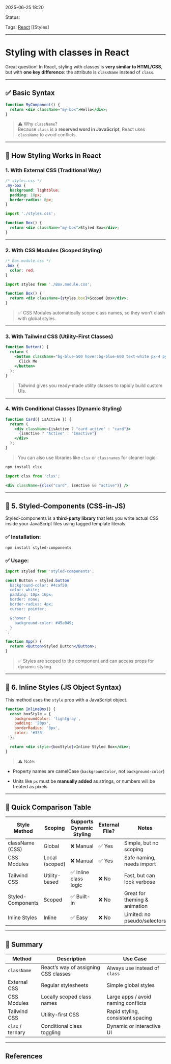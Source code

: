 
2025-06-25 18:20

Status:

Tags: [React](3%20-%20Tags/React.md) [[Styles] 

---
# Styling with classes in React
Great question! In React, styling with classes is **very similar to HTML/CSS**, but with **one key difference**: the attribute is `className` instead of `class`.

---

## ✅ Basic Syntax

```jsx
function MyComponent() {
  return <div className="my-box">Hello</div>;
}
```

> ⚠️ Why `className`?  
> Because `class` is a **reserved word in JavaScript**, React uses `className` to avoid conflicts.

---

## 🎨 How Styling Works in React

### 1. **With External CSS (Traditional Way)**

```css
/* styles.css */
.my-box {
  background: lightblue;
  padding: 10px;
  border-radius: 8px;
}
```

```jsx
import './styles.css';

function Box() {
  return <div className="my-box">Styled Box</div>;
}
```

---

### 2. **With CSS Modules (Scoped Styling)**

```css
/* Box.module.css */
.box {
  color: red;
}
```

```jsx
import styles from './Box.module.css';

function Box() {
  return <div className={styles.box}>Scoped Box</div>;
}
```

> ✅ CSS Modules automatically scope class names, so they won’t clash with global styles.

---

### 3. **With Tailwind CSS (Utility-First Classes)**

```jsx
function Button() {
  return (
    <button className="bg-blue-500 hover:bg-blue-600 text-white px-4 py-2 rounded">
      Click Me
    </button>
  );
}
```

> Tailwind gives you ready-made utility classes to rapidly build custom UIs.

---

### 4. **With Conditional Classes (Dynamic Styling)**

```jsx
function Card({ isActive }) {
  return (
    <div className={isActive ? "card active" : "card"}>
      {isActive ? "Active" : "Inactive"}
    </div>
  );
}
```

> You can also use libraries like `clsx` or `classnames` for cleaner logic:

```bash
npm install clsx
```

```jsx
import clsx from 'clsx';

<div className={clsx("card", isActive && "active")} />
```
---
## 🎨 5. **Styled-Components (CSS-in-JS)**

Styled-components is a **third-party library** that lets you write actual CSS inside your JavaScript files using tagged template literals.

### ✅ Installation:

```bash
npm install styled-components
```

### ✅ Usage:

```jsx
import styled from 'styled-components';

const Button = styled.button`
  background-color: #4caf50;
  color: white;
  padding: 10px 16px;
  border: none;
  border-radius: 4px;
  cursor: pointer;

  &:hover {
    background-color: #45a049;
  }
`;

function App() {
  return <Button>Styled Button</Button>;
}
```

> ✅ Styles are scoped to the component and can access props for dynamic styling.

---

## 🎨 6. **Inline Styles (JS Object Syntax)**

This method uses the `style` prop with a JavaScript object.

```jsx
function InlineBox() {
  const boxStyle = {
    backgroundColor: 'lightgray',
    padding: '20px',
    borderRadius: '8px',
    color: '#333'
  };

  return <div style={boxStyle}>Inline Styled Box</div>;
}
```

> ⚠️ Note:

- Property names are camelCase (`backgroundColor`, not `background-color`)
    
- Units like `px` must be **manually added** as strings, or numbers will be treated as pixels
    

---

## 🧠 Quick Comparison Table

|Style Method|Scoping|Supports Dynamic Styling|External File?|Notes|
|---|---|---|---|---|
|className (CSS)|Global|❌ Manual|✅ Yes|Simple, but no scoping|
|CSS Modules|Local (scoped)|❌ Manual|✅ Yes|Safe naming, needs import|
|Tailwind CSS|Utility-based|✅ Inline class logic|❌ No|Fast, but can look verbose|
|Styled-Components|Scoped|✅ Built-in|❌ No|Great for theming & animation|
|Inline Styles|Inline|✅ Easy|❌ No|Limited: no pseudo/selectors|

---

## 🔁 Summary

| Method           | Description                          | Use Case                            |
| ---------------- | ------------------------------------ | ----------------------------------- |
| `className`      | React’s way of assigning CSS classes | Always use instead of `class`       |
| External CSS     | Regular stylesheets                  | Simple global styles                |
| CSS Modules      | Locally scoped class names           | Large apps / avoid naming conflicts |
| Tailwind CSS     | Utility-first CSS                    | Rapid styling, consistent spacing   |
| `clsx` / ternary | Conditional class toggling           | Dynamic or interactive UI           |
	
---
## References
